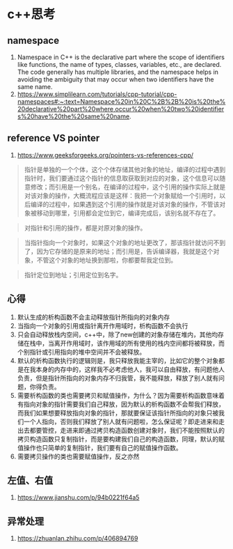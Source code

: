 # c++思考
## namespace
1. Namespace in C++ is the declarative part where the scope of identifiers like functions, the name of types, classes, variables, etc., are declared. The code generally has multiple libraries, and the namespace helps in avoiding the ambiguity that may occur when two identifiers have the same name.
2. https://www.simplilearn.com/tutorials/cpp-tutorial/cpp-namespaces#:~:text=Namespace%20in%20C%2B%2B%20is%20the%20declarative%20part%20where,occur%20when%20two%20identifiers%20have%20the%20same%20name.
## reference VS pointer
1. https://www.geeksforgeeks.org/pointers-vs-references-cpp/
> 指针是单独的一个个体，这个个体存储其他对象的地址，编译的过程中遇到指针时，我们要通过这个指针的信息取获取到对应的对象，这个信息可以随意修改；而引用是一个别名，在编译的过程中，这个引用的操作实际上就是对该对象的操作，大概流程应该是这样：我把一个对象赋给一个引用时，以后编译的过程中，如果遇到这个引用的操作就是对该对象的操作，不管该对象被移动到哪里，引用都会定位到它，编译完成后，该别名就不存在了。

> 对指针和引用的操作，都是对原对象的操作。

> 当指针指向一个对象时，如果这个对象的地址更改了，那该指针就访问不到了，因为它存储的是原来的地址；而引用是，告诉编译器，我就是这个对象，不管这个对象的地址换到那啦，你都要帮我定位到。

> 指针定位到地址；引用定位到名字。
## 心得
1. 默认生成的析构函数不会主动释放指针所指向的对象内存
2. 当指向一个对象的引用或指针离开作用域时，析构函数不会执行
3. 只会自动释放栈内空间，c++中，除了new创建的对象存储在堆内，其他均存储在栈中，当离开作用域时，该作用域的所有使用的栈内空间都将被释放，而个别指针或引用指向的堆中空间并不会被释放。
4. 默认的析构函数执行的逻辑则是，我只释放我能主宰的，比如它的整个对象都是在我本身的内存中的，这样我不必考虑他人，我可以自由释放，有问题他人负责，但是指针所指向的对象内存不归我管，我不能释放，释放了别人就有问题，你得负责。
5. 需要析构函数的类也需要拷贝和赋值操作，为什么？因为需要析构函数意味着有指向对象的指针需要我们自己释放，因为默认的析构函数不会帮我们释放，而我们如果想要释放指向对象的指针，那就要保证该指针所指向的对象只被我们一个人指向，否则我们释放了别人就有问题啦，怎么保证呢？即走进来和走出去都要管控，走进来即通过拷贝构造函数创建对象时，我们不能按照默认的拷贝构造函数只复制指针，而是要构建我们自己的构造函数，同理，默认的赋值操作也只简单的复制指针，我们要有自己的赋值操作函数。
6. 需要拷贝操作的类也需要赋值操作，反之亦然
## 左值、右值
1. https://www.jianshu.com/p/94b0221f64a5
## 异常处理
1. https://zhuanlan.zhihu.com/p/406894769